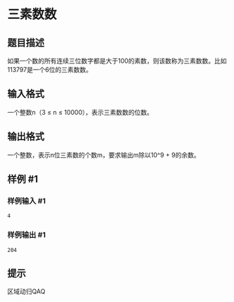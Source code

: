# 三素数数

## 题目描述

如果一个数的所有连续三位数字都是大于100的素数，则该数称为三素数数。比如113797是一个6位的三素数数。


## 输入格式

一个整数n（3 ≤ n ≤ 10000），表示三素数数的位数。


## 输出格式

一个整数，表示n位三素数的个数m，要求输出m除以10^9 + 9的余数。


## 样例 #1

### 样例输入 #1
```
4
```

### 样例输出 #1

```
204
```

## 提示

区域动归QAQ

